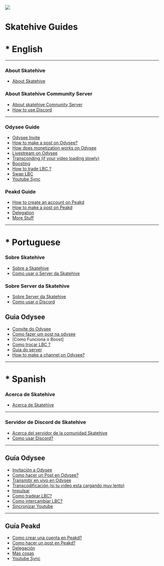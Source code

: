 

![](https://i.imgur.com/bAk94vR.png)

# Skatehive Guides 

# * English

*********************************************************************************

### About Skatehive

- [About Skatehive](https://hackmd.io/Se1YzrA6TR2LZ4DMD2er0A)

### About Skatehive Community Server

- [About skatehive Comnunity Server](https://hackmd.io/xBZu4lEsQJG-4WyPHpe3SQ)
- [How to use Discord](https://www.youtube.com/watch?v=rnYGrq95ezA)

---


### Odysee Guide

- [Odysee Invite](https://odysee.com/$/invite/@Skatehive#6)
- [How to make a post on Odysee?](https://lbry.com/faq/how-to-publish)
- [How does monetization works on Odysee](https://odysee.com/@OdyseeHelp:b/monetization-tutorial:5)
- [Livestream on Odysee](https://odysee.com/@LexTenebris:9/WALKTHROUGH-How-to-Create-a-Livestream-on-Odysee:5) 
- [Transconding (if your video loading slowly)](https://odysee.com/@unknownpleasures:e/ffmpeg-if-your-video-is-loading-slowly:c)
- [Boosting]()  
- [How to trade LBC ?](https://lbry.com/faq/buy-sell-bittrex)
- [Swap LBC](https://odysee.com/@Odysee:8/swapcryptoforcredits:4)
- [Youtube Sync](https://odysee.com/@LBRY-Espa%C3%B1ol:8/SINCRONIZACION:2)

### Peakd Guide

- [How to create an account on Peakd]()
- [How to make a post on Peakd](https://peakd.com/hive-173115/@howweroll/hive-tips-how-to-create-a-post-on-skatehive)
- [Delegation]() 
- [More Stuff]()

*********************************************************************************

# * Portuguese

### Sobre Skatehive 

- [Sobre a Skatehive]()
- [Como usar o Server da Skatehive](https://hackmd.io/YsySphstSOq-qYo-1Uv2Bg)


### Sobre Server da Skatehive

- [Sobre Server da Skatehive]()
- [Como usar o Discord]()

## Guia Odysee

- [Convite do Odysee](https://odysee.com/$/invite/@odyseebr:1)
- [Como fazer um post na odysee]()
- [Como Funciona o Boost]
- [Como trocar LBC ?](https://odysee.com/@odyseebr:1/troca:0)  
- [Guia do server](https://odysee.com/@odyseebr:1/server:1)
- [How to make a channel on Odysee?]()

*********************************************************************************

# * Spanish 

### Acerca de Skatehive

- [Acerca de Skatehive](https://hackmd.io/Se1YzrA6TR2LZ4DMD2er0A?view#Spanish)

---

### Servidor de Discord de Skatehive
- [Acerca del servidor de la comunidad Skatehive](https://hackmd.io/xBZu4lEsQJG-4WyPHpe3SQ?view#Spanish)
- [Como usar Discord?]()

---

## Guía Odysee

- [Invitación a Odysee](https://odysee.com/$/invite/@Skatehive#6)
- [Como hacer un Post en Odysee?](https://lbry.com/faq/how-to-publish)
- [Transmitir en vivo en Odysee](https://odysee.com/@LexTenebris:9/WALKTHROUGH-How-to-Create-a-Livestream-on-Odysee:5)
- [Transcodificación (si tu video esta cargando muy lento)](https://odysee.com/@unknownpleasures:e/ffmpeg-if-your-video-is-loading-slowly:c)
- [Impulsar](#)
- [Como tradear LBC?](https://lbry.com/faq/buy-sell-bittrex)
- [Como intercambiar LBC?](https://odysee.com/@Odysee:8/swapcryptoforcredits:4)
- [Sincronizar Youtube](https://odysee.com/@LBRY-Espa%C3%B1ol:8/SINCRONIZACION:2)

---

## Guía Peakd

- [Como crear una cuenta en Peakd?](https://hackmd.io/j_vJ3yS8QN2VQTQSOqLg2Q?view)
- [Como hacer un post en Peakd?](https://peakd.com/hive-173115/@howweroll/hive-tips-how-to-create-a-post-on-skatehive)
- [Delegación](#)
- [Mas cosas](#)
- [Youtube Sync](https://odysee.com/@LBRY-Espa%C3%B1ol:8/SINCRONIZACION:2)


